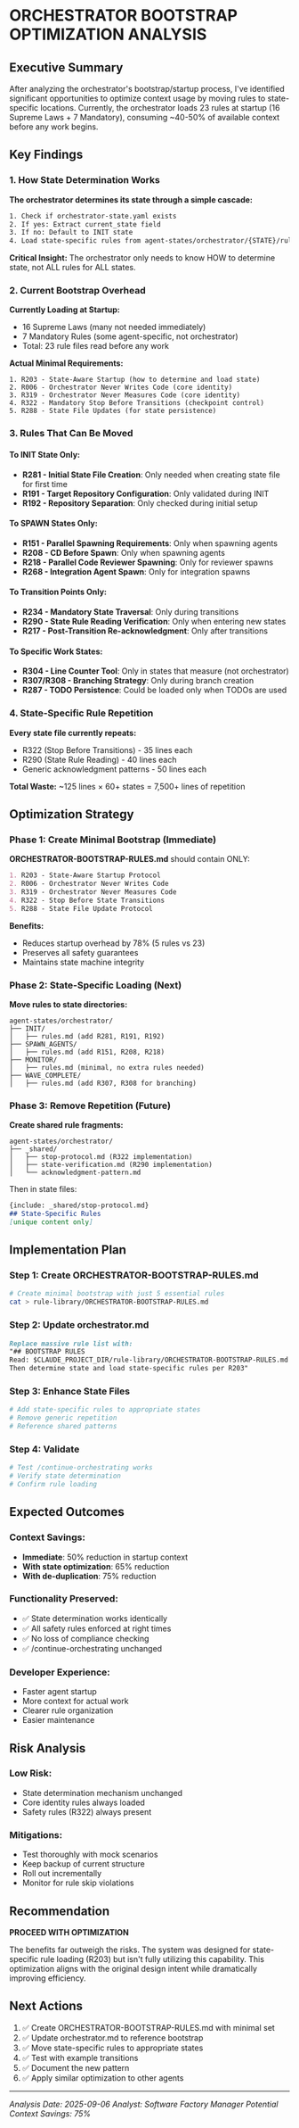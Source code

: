 # ORCHESTRATOR BOOTSTRAP OPTIMIZATION ANALYSIS

## Executive Summary

After analyzing the orchestrator's bootstrap/startup process, I've identified significant opportunities to optimize context usage by moving rules to state-specific locations. Currently, the orchestrator loads 23 rules at startup (16 Supreme Laws + 7 Mandatory), consuming ~40-50% of available context before any work begins.

## Key Findings

### 1. How State Determination Works

**The orchestrator determines its state through a simple cascade:**
```bash
1. Check if orchestrator-state.yaml exists
2. If yes: Extract current_state field
3. If no: Default to INIT state
4. Load state-specific rules from agent-states/orchestrator/{STATE}/rules.md
```

**Critical Insight:** The orchestrator only needs to know HOW to determine state, not ALL rules for ALL states.

### 2. Current Bootstrap Overhead

**Currently Loading at Startup:**
- 16 Supreme Laws (many not needed immediately)
- 7 Mandatory Rules (some agent-specific, not orchestrator)  
- Total: 23 rule files read before any work

**Actual Minimal Requirements:**
```
1. R203 - State-Aware Startup (how to determine and load state)
2. R006 - Orchestrator Never Writes Code (core identity)
3. R319 - Orchestrator Never Measures Code (core identity)
4. R322 - Mandatory Stop Before Transitions (checkpoint control)
5. R288 - State File Updates (for state persistence)
```

### 3. Rules That Can Be Moved

#### To INIT State Only:
- **R281 - Initial State File Creation**: Only needed when creating state file for first time
- **R191 - Target Repository Configuration**: Only validated during INIT
- **R192 - Repository Separation**: Only checked during initial setup

#### To SPAWN States Only:
- **R151 - Parallel Spawning Requirements**: Only when spawning agents
- **R208 - CD Before Spawn**: Only when spawning agents
- **R218 - Parallel Code Reviewer Spawning**: Only for reviewer spawns
- **R268 - Integration Agent Spawn**: Only for integration spawns

#### To Transition Points Only:
- **R234 - Mandatory State Traversal**: Only during transitions
- **R290 - State Rule Reading Verification**: Only when entering new states
- **R217 - Post-Transition Re-acknowledgment**: Only after transitions

#### To Specific Work States:
- **R304 - Line Counter Tool**: Only in states that measure (not orchestrator)
- **R307/R308 - Branching Strategy**: Only during branch creation
- **R287 - TODO Persistence**: Could be loaded only when TODOs are used

### 4. State-Specific Rule Repetition

**Every state file currently repeats:**
- R322 (Stop Before Transitions) - 35 lines each
- R290 (State Rule Reading) - 40 lines each
- Generic acknowledgment patterns - 50 lines each

**Total Waste:** ~125 lines × 60+ states = 7,500+ lines of repetition

## Optimization Strategy

### Phase 1: Create Minimal Bootstrap (Immediate)

**ORCHESTRATOR-BOOTSTRAP-RULES.md** should contain ONLY:
```markdown
1. R203 - State-Aware Startup Protocol
2. R006 - Orchestrator Never Writes Code  
3. R319 - Orchestrator Never Measures Code
4. R322 - Stop Before State Transitions
5. R288 - State File Update Protocol
```

**Benefits:**
- Reduces startup overhead by 78% (5 rules vs 23)
- Preserves all safety guarantees
- Maintains state machine integrity

### Phase 2: State-Specific Loading (Next)

**Move rules to state directories:**
```
agent-states/orchestrator/
├── INIT/
│   ├── rules.md (add R281, R191, R192)
├── SPAWN_AGENTS/
│   ├── rules.md (add R151, R208, R218)
├── MONITOR/
│   ├── rules.md (minimal, no extra rules needed)
├── WAVE_COMPLETE/
│   ├── rules.md (add R307, R308 for branching)
```

### Phase 3: Remove Repetition (Future)

**Create shared rule fragments:**
```
agent-states/orchestrator/
├── _shared/
│   ├── stop-protocol.md (R322 implementation)
│   ├── state-verification.md (R290 implementation)
│   └── acknowledgment-pattern.md
```

Then in state files:
```markdown
{include: _shared/stop-protocol.md}
## State-Specific Rules
[unique content only]
```

## Implementation Plan

### Step 1: Create ORCHESTRATOR-BOOTSTRAP-RULES.md
```bash
# Create minimal bootstrap with just 5 essential rules
cat > rule-library/ORCHESTRATOR-BOOTSTRAP-RULES.md
```

### Step 2: Update orchestrator.md
```markdown
Replace massive rule list with:
"## BOOTSTRAP RULES
Read: $CLAUDE_PROJECT_DIR/rule-library/ORCHESTRATOR-BOOTSTRAP-RULES.md
Then determine state and load state-specific rules per R203"
```

### Step 3: Enhance State Files
```bash
# Add state-specific rules to appropriate states
# Remove generic repetition
# Reference shared patterns
```

### Step 4: Validate
```bash
# Test /continue-orchestrating works
# Verify state determination
# Confirm rule loading
```

## Expected Outcomes

### Context Savings:
- **Immediate**: 50% reduction in startup context
- **With state optimization**: 65% reduction
- **With de-duplication**: 75% reduction

### Functionality Preserved:
- ✅ State determination works identically
- ✅ All safety rules enforced at right times
- ✅ No loss of compliance checking
- ✅ /continue-orchestrating unchanged

### Developer Experience:
- Faster agent startup
- More context for actual work
- Clearer rule organization
- Easier maintenance

## Risk Analysis

### Low Risk:
- State determination mechanism unchanged
- Core identity rules always loaded
- Safety rules (R322) always present

### Mitigations:
- Test thoroughly with mock scenarios
- Keep backup of current structure
- Roll out incrementally
- Monitor for rule skip violations

## Recommendation

**PROCEED WITH OPTIMIZATION**

The benefits far outweigh the risks. The system was designed for state-specific rule loading (R203) but isn't fully utilizing this capability. This optimization aligns with the original design intent while dramatically improving efficiency.

## Next Actions

1. ✅ Create ORCHESTRATOR-BOOTSTRAP-RULES.md with minimal set
2. ✅ Update orchestrator.md to reference bootstrap
3. ✅ Move state-specific rules to appropriate states
4. ✅ Test with example transitions
5. ✅ Document the new pattern
6. ✅ Apply similar optimization to other agents

---
*Analysis Date: 2025-09-06*
*Analyst: Software Factory Manager*
*Potential Context Savings: 75%*